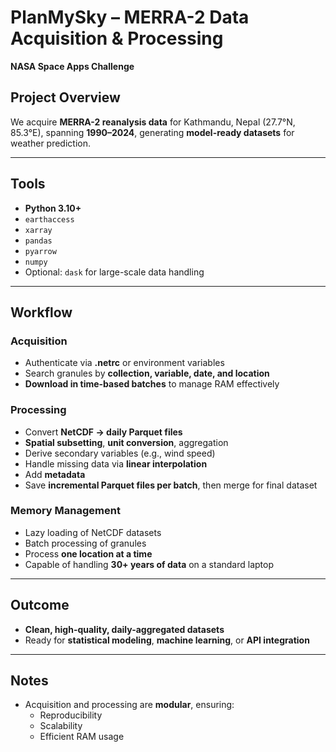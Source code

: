 # PlanMySky – MERRA-2 Data Acquisition & Processing  
**NASA Space Apps Challenge**

## Project Overview
We acquire **MERRA-2 reanalysis data** for Kathmandu, Nepal (27.7°N, 85.3°E), spanning **1990–2024**, generating **model-ready datasets** for weather prediction.

---

## Tools
- **Python 3.10+**
- `earthaccess`
- `xarray`
- `pandas`
- `pyarrow`
- `numpy`
- Optional: `dask` for large-scale data handling

---

## Workflow

### Acquisition
- Authenticate via **.netrc** or environment variables
- Search granules by **collection, variable, date, and location**
- **Download in time-based batches** to manage RAM effectively

### Processing
- Convert **NetCDF → daily Parquet files**
- **Spatial subsetting**, **unit conversion**, aggregation
- Derive secondary variables (e.g., wind speed)
- Handle missing data via **linear interpolation**
- Add **metadata**
- Save **incremental Parquet files per batch**, then merge for final dataset

### Memory Management
- Lazy loading of NetCDF datasets
- Batch processing of granules
- Process **one location at a time**
- Capable of handling **30+ years of data** on a standard laptop

---

## Outcome
- **Clean, high-quality, daily-aggregated datasets**
- Ready for **statistical modeling**, **machine learning**, or **API integration**

---

## Notes
- Acquisition and processing are **modular**, ensuring:
  - Reproducibility
  - Scalability
  - Efficient RAM usage
